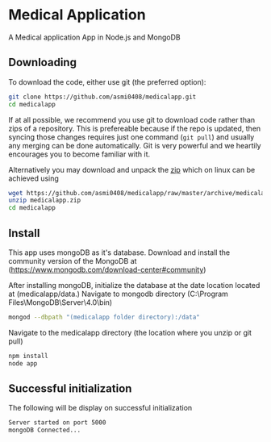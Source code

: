 Medical Application
=======

A Medical application App in Node.js and MongoDB

Downloading
-----------
To download the code, either use git (the preferred option):

```bash
git clone https://github.com/asmi0408/medicalapp.git
cd medicalapp
```

If at all possible, we recommend you use git to download code rather than zips of a repository.  This is prefereable because if the repo is updated, then syncing those changes requires just one command (`git pull`) and usually any merging can be done automatically.  Git is very powerful and we heartily encourages you to become familiar with it.


Alternatively you may download and unpack the [zip](https://github.com/asmi0408/medicalapp/raw/master/archive/medicalapp.zip)
which on linux can be achieved using
```bash
wget https://github.com/asmi0408/medicalapp/raw/master/archive/medicalapp.zip
unzip medicalapp.zip
cd medicalapp
```

Install
-------

This app uses mongoDB as it's database. Download and install the community version of the MongoDB at (https://www.mongodb.com/download-center#community)

After installing mongoDB, initialize the database at the date location located at (medicalapp/data.) Navigate to mongodb directory (C:\Program Files\MongoDB\Server\4.0\bin\)


```bash 
mongod --dbpath "(medicalapp folder directory):/data"
```

Navigate to the medicalapp directory (the location where you unzip or git pull) 

```bash
npm install
node app 
```

Successful initialization
-------------

The following will be display on successful initialization 

```bash
Server started on port 5000
mongoDB Connected...
```
